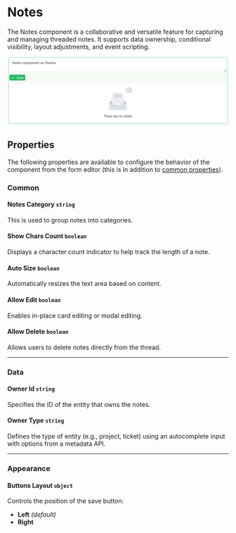 # Notes

The Notes component is a collaborative and versatile feature for capturing and managing threaded notes. It supports data ownership, conditional visibility, layout adjustments, and event scripting.

![Image](../Entity-References/images/notes1.png)

## Properties

The following properties are available to configure the behavior of the component from the form editor (this is in addition to [common properties](/docs/front-end-basics/form-components/common-component-properties)).

### Common

#### **Notes Category** `string`  
This is used to group notes into categories.

#### **Show Chars Count** `boolean`
Displays a character count indicator to help track the length of a note.

#### **Auto Size** `boolean`  
Automatically resizes the text area based on content.

#### **Allow Edit** `boolean`  
Enables in-place card editing or modal editing.

#### **Allow Delete** `boolean`  
Allows users to delete notes directly from the thread.

___

### Data

#### **Owner Id** `string`  
Specifies the ID of the entity that owns the notes.

#### **Owner Type** `string`  
Defines the type of entity (e.g., project, ticket) using an autocomplete input with options from a metadata API.

___

### Appearance
#### **Buttons Layout** `object`  
Controls the position of the save button:
- **Left** *(default)*
- **Right**


